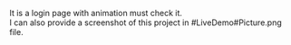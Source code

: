 It is a login page with animation must check it.
<br>
I can also provide a screenshot of this project in #LiveDemo#Picture.png file.
